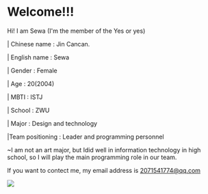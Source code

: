 # Welcome!!!


Hi! I am Sewa  (I'm the member of the Yes or yes)

| Chinese name : Jin Cancan. 

| English name : Sewa 

| Gender : Female 

| Age : 20(2004) 

| MBTI : ISTJ 

| School : ZWU 

| Major : Design and technology

|Team positioning : Leader and programming personnel

~I am not an art major, but Idid well in information technology in high school, so I will play the main programming role in our team.

 If you want to contect me, my email address is 2071541774@qq.com 
 
  ![](https://cdn.jsdelivr.net/gh/bigjcc/picture/img/my%20picture.jpg)
  

